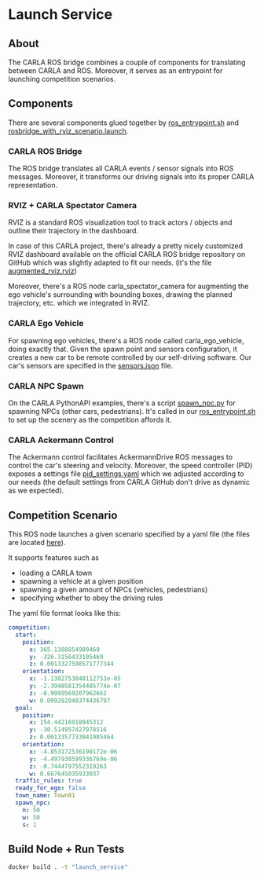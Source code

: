 
# Launch Service

## About

The CARLA ROS bridge combines a couple of components for translating between CARLA and ROS.
Moreover, it serves as an entrypoint for launching competition scenarios.

## Components

There are several components glued together by [ros_entrypoint.sh](./ros_entrypoint.sh) and
[rosbridge_with_rviz_scenario.launch](./rosbridge_with_rviz_scenario.launch).

### CARLA ROS Bridge

The ROS bridge translates all CARLA events / sensor signals into ROS messages. Moreover, it transforms our
driving signals into its proper CARLA representation.

### RVIZ + CARLA Spectator Camera

RVIZ is a standard ROS visualization tool to track actors / objects and outline their trajectory in the dashboard.

In case of this CARLA project, there's already a pretty nicely customized RVIZ dashboard available on the
official CARLA ROS bridge repository on GitHub which was slightly adapted to fit our needs.
(it's the file [augmented_rviz.rviz](./augmented_rviz.rviz))

Moreover, there's a ROS node carla_spectator_camera for augmenting the ego vehicle's surrounding with
bounding boxes, drawing the planned trajectory, etc. which we integrated in RVIZ.

### CARLA Ego Vehicle

For spawning ego vehicles, there's a ROS node called carla_ego_vehicle, doing exactly that.
Given the spawn point and sensors configuration, it creates a new car to be remote controlled by our
self-driving software. Our car's sensors are specified in the [sensors.json](./sensors.json) file.

### CARLA NPC Spawn

On the CARLA PythonAPI examples, there's a script [spawn_npc.py](https://github.com/carla-simulator/carla/blob/0.9.10.1/PythonAPI/examples/spawn_npc.py)
for spawning NPCs (other cars, pedestrians). It's called in our [ros_entrypoint.sh](./ros_entrypoint.sh)
to set up the scenery as the competition affords it.

### CARLA Ackermann Control

The Ackermann control facilitates AckermannDrive ROS messages to control the car's steering and velocity.
Moreover, the speed controller (PID) exposes a settings file [pid_settings.yaml](./pid_settings.yaml) which
we adjusted according to our needs (the default settings from CARLA GitHub don't drive as dynamic as we expected).

## Competition Scenario

This ROS node launches a given scenario specified by a yaml file (the files are located
[here](./../../scenarios/config)).

It supports features such as

- loading a CARLA town
- spawning a vehicle at a given position
- spawning a given amount of NPCs (vehicles, pedestrians)
- specifying whether to obey the driving rules

The yaml file format looks like this:

```yaml
competition:
  start:
    position: 
      x: 365.1388854980469
      y: -326.3156433105469
      z: 0.0013327598571777344
    orientation: 
      x: -1.1382753840112753e-05
      y: -2.3948581354485774e-07
      z: -0.9999569207962662
      w: 0.009282048374436797
  goal:
    position: 
      x: 154.44216918945312
      y: -30.514957427978516
      z: 0.0013357733841985464
    orientation: 
      x: -4.853172536190172e-06
      y: -4.497938599336769e-06
      z: -0.7444797552319263
      w: 0.667645035933037
  traffic_rules: true
  ready_for_ego: false
  town_name: Town01
  spawn_npc:
    n: 50
    w: 50
    s: 1
```

## Build Node + Run Tests

```sh
docker build . -t "launch_service"
```
